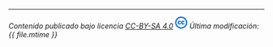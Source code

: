 ___
*Contenido publicado bajo licencia [CC-BY-SA 4.0](https://creativecommons.org/licenses/by-sa/4.0/deed.es_ES)* ![](img/creative-commons.png) _Última modificación: {{ file.mtime }}_